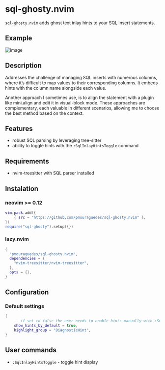 # sql-ghosty.nvim

`sql-ghosty.nvim` adds ghost text inlay hints to your SQL insert statements.

## Example

![image](https://github.com/user-attachments/assets/b826a9df-1a4b-406e-a9c0-9abec91aa93f)

## Description

Addresses the challenge of managing SQL inserts with numerous columns, where it’s difficult to map values to their corresponding columns.
It embeds hints with the column name alongside each value.

Another approach I sometimes use, is to align the statement with a plugin like mini.align and edit it in visual-block mode.
These approaches are complementary, each valuable in different scenarios, allowing me to choose the best method based on the context.

## Features

- robust SQL parsing by leveraging tree-sitter
- ability to toggle hints with the `:SqlInlayHintsToggle` command

## Requirements

- nvim-treesitter with SQL parser installed

## Instalation

### neovim >= 0.12
```lua
vim.pack.add({
    { src = "https://github.com/pmouraguedes/sql-ghosty.nvim" },
})
require("sql-ghosty").setup({})
```

### lazy.nvim
```lua
{
  "pmouraguedes/sql-ghosty.nvim",
  dependencies = {
    "nvim-treesitter/nvim-treesitter",
  },
  opts = {},
}
```

## Configuration

### Default settings

```lua
{
    -- if set to false the user needs to enable hints manually with :SqlInlayHintsToggle
    show_hints_by_default = true,
    highlight_group = "DiagnosticHint",
}
```

## User commands

- `:SqlInlayHintsToggle` - toggle hint display
